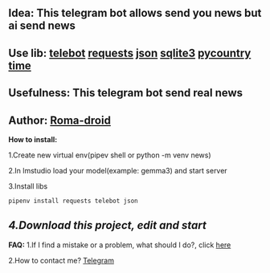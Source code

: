 **Idea:** **This telegram bot allows send you news but ai send news**
---

**Use lib:**
    [telebot](https://pytba.readthedocs.io/en/latest/index.html)
    [requests](https://requests.readthedocs.io/en/latest/index.html)
    [json](https://docs.python.org/3/library/json.html)
    [sqlite3](https://docs.python.org/3/library/sqlite3.html)
    [pycountry](https://pypi.org/project/pycountry/)
    [time](https://docs.python.org/3/library/time.html)
---

**Usefulness:** This telegram bot send real news
---

**Author:** [Roma-droid](https://github.com/Roma-droid)
---

**How to install:**

1.Create new virtual env(pipev shell or python -m venv news)
    
2.In lmstudio load your model(example: gemma3) and start server
    
3.Install libs
    
    pipenv install requests telebot json
***4.Download this project, edit and start***
---

**FAQ:**
1.If I find a mistake or a problem, what should I do?, click [here](https://github.com/Roma-droid/news-telegram-bot/issues)

2.How to contact me? [Telegram](https://t.me/Roma154Rss)







